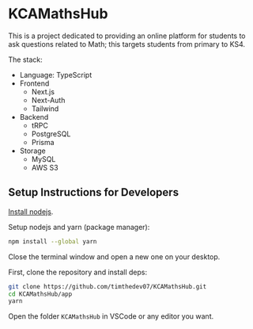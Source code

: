 # KCAMathsHub

This is a project dedicated to providing an online platform for students to ask questions related to Math; this targets students from primary to KS4.

The stack:

- Language: TypeScript
- Frontend
  - Next.js
  - Next-Auth
  - Tailwind
- Backend
  - tRPC
  - PostgreSQL
  - Prisma
- Storage
  - MySQL
  - AWS S3

## Setup Instructions for Developers

[Install nodejs](https://nodejs.org/en/download).

Setup nodejs and yarn (package manager):

```bash
npm install --global yarn
```

Close the terminal window and open a new one on your desktop.

First, clone the repository and install deps:

```bash
git clone https://github.com/timthedev07/KCAMathsHub.git
cd KCAMathsHub/app
yarn
```

Open the folder `KCAMathsHub` in VSCode or any editor you want.

